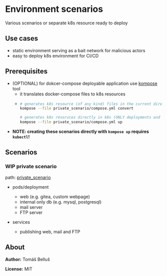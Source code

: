 # Environment scenarios

Various scenarios or separate k8s resource ready to deploy

## Use cases

- static environment serving as a bait network for malicious actors
- easy to deploy k8s environment for CI/CD

## Prerequisites

- (OPTIONAL) for dokcer-compose deployable application use [kompose](https://kompose.io/) tool
    - it translates docker-compose files to k8s resources
    - ```bash
      # generates k8s resource (of any kind) files in the current directory
      kompose --file private_scenario/compose.yml convert

      # generates k8s resoruces directly in k8s (ONLY deployments and services are deployed)
      kompose --file private_scenario/compose.yml up
      ```
- **NOTE: creating these scenarios directly with `kompose up` requires `kubectl`!**


## Scenarios

### WIP private scenario

path: [private_scenario](./private_scenario)

- pods/deployment
    - web (e.g. gitea, custom webpage)
    - internal only db (e.g. mysql, postgresql)
    - mail server
    - FTP server

- services
    - publishing web, mail and FTP

## About

**Author:** Tomáš Belluš

**License:** MIT
